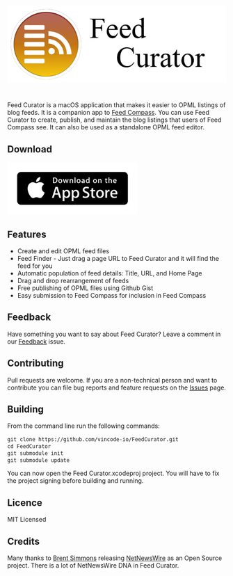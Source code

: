 ![Feed Curator Icon](images/Feed-Curator-Banner.png)

# 

Feed Curator is a macOS application that makes it easier to OPML listings
of blog feeds.  It is a companion app to 
[Feed Compass](https://github.com/vincode-io/FeedCompass).  You can use
Feed Curator to create, publish, and maintain the blog listings that 
users of Feed Compass see.  It can also be used as a standalone OPML feed editor.

## Download

[![App Store](images/app-store-badge.png)](https://itunes.apple.com/us/app/feed-curator/id1458647758?ls=1&mt=12)

## Features

- Create and edit OPML feed files
- Feed Finder - Just drag a page URL to Feed Curator and it will find the
feed for you
- Automatic population of feed details: Title, URL, and Home Page
- Drag and drop rearrangement of feeds 
- Free publishing of OPML files using Github Gist
- Easy submission to Feed Compass for inclusion in Feed Compass

## Feedback

Have something you want to say about Feed Curator?  Leave a comment in our
[Feedback](https://github.com/vincode-io/FeedCurator/issues/1) issue.

## Contributing

Pull requests are welcome.  If you are a non-technical person and want to
contribute you can file bug reports and feature requests on the 
[Issues](https://github.com/vincode-io/FeedCurator/issues) page.

## Building

From the command line run the following commands:
```
git clone https://github.com/vincode-io/FeedCurator.git
cd FeedCurator
git submodule init
git submodule update
```

You can now open the Feed Curator.xcodeproj project.  You will have to fix
the project signing before building and running.

## Licence

MIT Licensed

## Credits

Many thanks to [Brent Simmons](http://inessential.com) releasing
[NetNewsWire](https://github.com/brentsimmons/NetNewsWire) as an Open 
Source project.  There is a lot of NetNewsWire DNA in Feed Curator.
